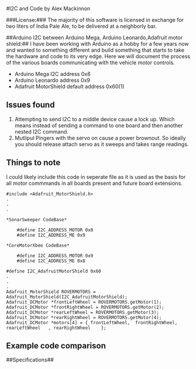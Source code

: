 #I2C and Code
by Alex Mackinnon

###License:###
The majority of this software is licensed in exchange for two liters
of India Pale Ale, to be delivered at a neighborly bar.


##Arduino I2C between Arduino Mega, Arduino Leonardo,Adafruit motor shield:##
I have been working with Arduino as a hobby for a few years now and wanted to something different and build something that starts to take the hardware and code to its very edge.  Here we will document the process of the various boards communicating with the vehicle motor controls.

* Arduino Mega I2C address 0x8
* Arduino Leonardo address 0x9
* Adafruit MotorShield default address 0x60(1)


## Issues found ##
1. Attempting to send I2C to a middle device cause a lock up. Which means instead of sending a command to one board and then another nested I2C command. 
2. Mutlipul Pingers with the servo on cause a power brownout. So ideally you should release attach servo as it sweeps and takes range readings.


## Things to note ##
I could likely include this code in seperate file as it is used as the basis for all motor commmands in all boards present and future board extensions.
```
#include <Adafruit_MotorShield.h>
.
.
.
```
	*SonarSweeper CodeBase*
```
	#define I2C_ADDRESS_MOTOR 0x8
	#define I2C_ADDRESS_ME 0x9
```
	*CoreMotorXbee CodeBase*
```
	#define I2C_ADDRESS_MOTOR 0x9
	#define I2C_ADDRESS_ME 0x8

#define I2C_AdafruitMotorShield 0x60
.
.
.
Adafruit_MotorShield ROVERMOTORS = Adafruit_MotorShield(I2C_AdafruitMotorShield);
Adafruit_DCMotor *frontLeftWheel = ROVERMOTORS.getMotor(1);
Adafruit_DCMotor *frontRightWheel = ROVERMOTORS.getMotor(2);
Adafruit_DCMotor *rearLeftWheel = ROVERMOTORS.getMotor(3);
Adafruit_DCMotor *rearRightWheel = ROVERMOTORS.getMotor(4);
Adafruit_DCMotor *motors[4] = { frontLeftWheel,  frontRightWheel, rearLeftWheel   , rearRightWheel    };
```

## Example code comparison ##


##Specifications##



